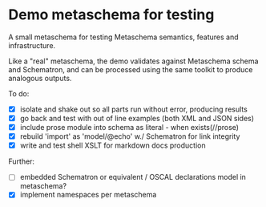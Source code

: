 # Demo metaschema for testing

A small metaschema for testing Metaschema semantics, features and infrastructure.

Like a "real" metaschema, the demo validates against Metaschema schema and Schematron, and can be processed using the same toolkit to produce analogous outputs.

To do:

- [x] isolate and shake out so all parts run without error, producing results
- [x] go back and test with out of line examples (both XML and JSON sides)
- [x] include prose module into schema as literal - when exists(//prose)
- [x] rebuild 'import' as 'model/@echo' w./ Schematron for link integrity
- [x] write and test shell XSLT for markdown docs production

Further:

- [ ] embedded Schematron or equivalent / OSCAL declarations model in metaschema?
- [x] implement namespaces per metaschema